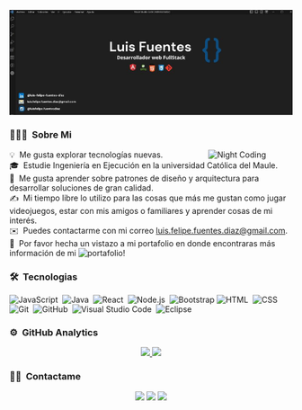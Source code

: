 ![Luis Felipe Fuentes Diaz Banner](./assets/bannergit.jpg)

### 👨🏻‍💻 &nbsp;Sobre Mi

<img alt="Night Coding" src="https://media.tenor.com/O3w6CwTqrs8AAAAi/peach-goma.gif" width="150px" align="right"/>

💡 &nbsp;Me gusta explorar tecnologías nuevas.\
🎓 &nbsp;Estudie Ingeniería en Ejecución en la universidad Católica del Maule.\
🌱 &nbsp;Me gusta aprender sobre patrones de diseño y arquitectura para desarrollar soluciones de gran calidad.\
✍️ &nbsp;Mi tiempo libre lo utilizo para las cosas que más me gustan como jugar videojuegos, estar con mis amigos o familiares y aprender cosas de mi interés.\
✉️ &nbsp;Puedes contactarme con mi correo luis.felipe.fuentes.diaz@gmail.com.\
📄 &nbsp;Por favor hecha un vistazo a mi portafolio en donde encontraras más información de mi ![portafolio](https://luisfuentesdiaz.github.io/portafolio/#/)!

### 🛠 &nbsp;Tecnologias

![JavaScript](https://img.shields.io/badge/-JavaScript-05122A?style=flat&logo=javascript)&nbsp;
![Java](https://img.shields.io/badge/-Java-05122A?style=flat&logo=Java&logoColor=FFA518)&nbsp;
![React](https://img.shields.io/badge/-React-05122A?style=flat&logo=react)&nbsp;
![Node.js](https://img.shields.io/badge/-Node.js-05122A?style=flat&logo=node.js)&nbsp;
![Bootstrap](https://img.shields.io/badge/-Bootstrap-05122A?style=flat&logo=bootstrap&logoColor=563D7C)
![HTML](https://img.shields.io/badge/-HTML-05122A?style=flat&logo=HTML5)&nbsp;
![CSS](https://img.shields.io/badge/-CSS-05122A?style=flat&logo=CSS3&logoColor=1572B6)&nbsp;
![Git](https://img.shields.io/badge/-Git-05122A?style=flat&logo=git)&nbsp;
![GitHub](https://img.shields.io/badge/-GitHub-05122A?style=flat&logo=github)&nbsp;
![Visual Studio Code](https://img.shields.io/badge/-Visual%20Studio%20Code-05122A?style=flat&logo=visual-studio-code&logoColor=007ACC)&nbsp;
![Eclipse](https://img.shields.io/badge/-Eclipse-05122A?style=flat&logo=eclipse-ide&logoColor=2C2255)

### ⚙️ &nbsp;GitHub Analytics

<p align="center">
<a href="https://github.com/LuisFuentesDiaz">
  <img height="180em" src="https://github-readme-stats-eight-theta.vercel.app/api?username=LuisFuentesDiaz&show_icons=true&theme=algolia&include_all_commits=true&count_private=true"/>
  <img height="180em" src="https://github-readme-stats-eight-theta.vercel.app/api/top-langs/?username=LuisFuentesDiaz&layout=compact&langs_count=8&theme=algolia"/>
</a>
</p>

### 🤝🏻 &nbsp;Contactame

<p align="center">
<a href="https://www.linkedin.com/in/luis-felipe-fuentes-d%C3%ADaz/"><img src="https://img.shields.io/badge/-Luis%20Fuentes%20Diaz-0077B5?style=flat&logo=Linkedin&logoColor=white"/></a>
<a href="luis.felipe.fuentes.diaz@gmail.com"><img src="https://img.shields.io/badge/-luis.felipe.fuentes.diaz@gmail.com-D14836?style=flat&logo=Gmail&logoColor=white"/></a>
<a href="https://instagram.com/adityavs_](https://www.instagram.com/luisfelipe.fuentesdiaz/"><img src="https://img.shields.io/badge/-@Felipe_Diaz-E4405F?style=flat&logo=Instagram&logoColor=white"/></a>
</p>
